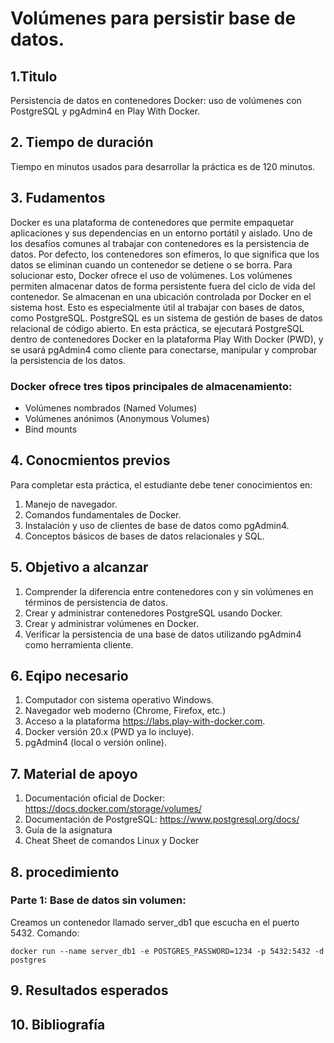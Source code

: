 # Volúmenes para persistir base de datos.
## 1.Titulo
Persistencia de datos en contenedores Docker: uso de volúmenes con PostgreSQL y pgAdmin4 en Play With Docker.
## 2. Tiempo de duración
Tiempo en minutos usados para desarrollar la práctica es de 120 minutos.
## 3. Fudamentos
Docker es una plataforma de contenedores que permite empaquetar aplicaciones y sus dependencias en un entorno portátil y aislado. Uno de los desafíos comunes al trabajar con contenedores es la persistencia de datos. Por defecto, los contenedores son efímeros, lo que significa que los datos se eliminan cuando un contenedor se detiene o se borra. Para solucionar esto, Docker ofrece el uso de volúmenes.
Los volúmenes permiten almacenar datos de forma persistente fuera del ciclo de vida del contenedor. Se almacenan en una ubicación controlada por Docker en el sistema host. Esto es especialmente útil al trabajar con bases de datos, como PostgreSQL.
PostgreSQL es un sistema de gestión de bases de datos relacional de código abierto. En esta práctica, se ejecutará PostgreSQL dentro de contenedores Docker en la plataforma Play With Docker (PWD), y se usará pgAdmin4 como cliente para conectarse, manipular y comprobar la persistencia de los datos.
### Docker ofrece tres tipos principales de almacenamiento:
- Volúmenes nombrados (Named Volumes)
- Volúmenes anónimos (Anonymous Volumes)
- Bind mounts
## 4. Conocmientos previos
Para completar esta práctica, el estudiante debe tener conocimientos en:
1. Manejo de navegador.
2. Comandos fundamentales de Docker.
3. Instalación y uso de clientes de base de datos como pgAdmin4.
4. Conceptos básicos de bases de datos relacionales y SQL.
## 5. Objetivo a alcanzar
1. Comprender la diferencia entre contenedores con y sin volúmenes en términos de persistencia de datos.
2. Crear y administrar contenedores PostgreSQL usando Docker.
3. Crear y administrar volúmenes en Docker.
4. Verificar la persistencia de una base de datos utilizando pgAdmin4 como herramienta cliente.
## 6. Eqipo necesario
1. Computador con sistema operativo Windows.
2. Navegador web moderno (Chrome, Firefox, etc.)
3. Acceso a la plataforma https://labs.play-with-docker.com.
4. Docker versión 20.x (PWD ya lo incluye).
5. pgAdmin4 (local o versión online).
## 7. Material de apoyo
1. Documentación oficial de Docker: https://docs.docker.com/storage/volumes/
2. Documentación de PostgreSQL: https://www.postgresql.org/docs/
3. Guía de la asignatura
4. Cheat Sheet de comandos Linux y Docker
## 8. procedimiento
### Parte 1: Base de datos sin volumen:
Creamos un contenedor llamado server_db1 que escucha en el puerto 5432.
Comando:
```
docker run --name server_db1 -e POSTGRES_PASSWORD=1234 -p 5432:5432 -d postgres
````

## 9. Resultados esperados
## 10. Bibliografía
